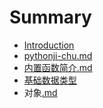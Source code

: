 # Summary

* [Introduction](README.md)
* [pythonji-chu.md](pythonji-chu.md)
* [内置函数简介.md](nei-zhi-han-shu-jian-jie.md)
* [基础数据类型](ji-chu-shu-zhi-lei-xing.md)
* 对象[.md](dui-xiang.md)



